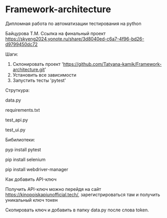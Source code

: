 # Framework-architecture
Дипломная работа по автоматизации тестирования на python

Байцурова Т.М. 
Ссылка на финальный проект https://skyeng2024.yonote.ru/share/3d8040ed-c6a7-4f96-bd26-d9799450dc72

Шаги:
1. Склонировать проект 'https://github.com/Tatyana-kamik/Framework-architecture.git'
2. Установить все зависимости
3. Запустить тесты 'pytest'

Струткура:

data.py

requirements.txt

test_api.py

test_ui.py

Бибилиотеки: 

pyp install pytest

pip install selenium

pip install webdriver-manager 

Как добавить API-ключ

Получить API-ключ можно перейдя на сайт https://kinopoiskapiunofficial.tech/, зарегистрироваться там и получить уникальный ключ токен

Скопировать ключ и добавить в папку datа.py после слова token.